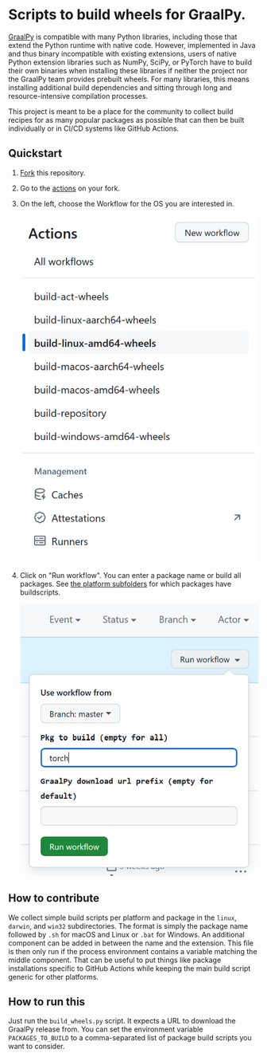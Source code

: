 # Scripts to build wheels for GraalPy.

[GraalPy](https://github.com/oracle/graalpython) is compatible with many Python libraries, including those that extend the Python runtime with native code.
However, implemented in Java and thus binary incompatible with existing extensions, users of native Python extension libraries such as NumPy, SciPy, or PyTorch have to build their own binaries when installing these libraries if neither the project nor the GraalPy team provides prebuilt wheels.
For many libraries, this means installing additional build dependencies and sitting through long and resource-intensive compilation processes.

This project is meant to be a place for the community to collect build recipes for as many popular packages as possible that can then be built individually or in CI/CD systems like GitHub Actions.

## Quickstart

1. [Fork](../../../../fork) this repository.
2. Go to the [actions](../../../../actions) on your fork.
3. On the left, choose the Workflow for the OS you are interested in.

   ![](guide01.png)

4. Click on "Run workflow".
   You can enter a package name or build all packages.
   See [the platform subfolders](../../../../blob/master/scripts/wheelbuilder/) for which packages have buildscripts.

   ![](guide02.png)

## How to contribute

We collect simple build scripts per platform and package in the `linux`, `darwin`, and `win32` subdirectories.
The format is simply the package name followed by `.sh` for macOS and Linux or `.bat` for Windows.
An additional component can be added in between the name and the extension.
This file is then only run if the process environment contains a variable matching the middle component.
That can be useful to put things like package installations specific to GitHub Actions while keeping the main build script generic for other platforms.

## How to run this

Just run the `build_wheels.py` script.
It expects a URL to download the GraalPy release from.
You can set the environment variable `PACKAGES_TO_BUILD` to a comma-separated list of package build scripts you want to consider.
